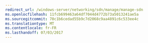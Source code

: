 ```yaml
---
redirect_url: /windows-server/networking/sdn/manage/manage-sdn
ms.openlocfilehash: 11fcb699463a64df7044d4772b73a5013241ae5a
ms.sourcegitcommit: 70c1b6cedad55b9c7d2068c9aa4891c6c533ee4c
ms.translationtype: MT
ms.contentlocale: fr-FR
ms.lasthandoff: 07/03/2017
---
```

